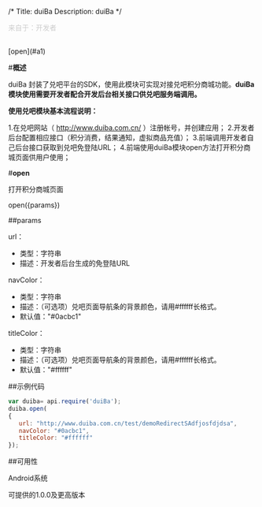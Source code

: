 /*
Title: duiBa
Description: duiBa
*/

<p style="color: #ccc;margin-bottom: 30px;">来自于：开发者</p>

<div class="outline">
[open](#a1)

</div>

#**概述**

duiBa 封装了兑吧平台的SDK，使用此模块可实现对接兑吧积分商城功能。**duiBa 模块使用需要开发者配合开发后台相关接口供兑吧服务端调用。** 

**使用兑吧模块基本流程说明：**


1.在兑吧网站（ http://www.duiba.com.cn/ ）注册帐号，并创建应用；
2.开发者后台配置相应接口（积分消费，结果通知，虚拟商品充值）；
3.前端调用开发者自己后台接口获取到兑吧免登陆URL；
4.前端使用duiBa模块open方法打开积分商城页面供用户使用；

<div id="a1"></div>

#**open**

打开积分商城页面

open({params})

##params

url：

- 类型：字符串
- 描述：开发者后台生成的免登陆URL

navColor：

- 类型：字符串
- 描述：（可选项）兑吧页面导航条的背景颜色，请用#ffffff长格式。
- 默认值："#0acbc1"


titleColor：

- 类型：字符串
- 描述：（可选项）兑吧页面导航条的背景颜色，请用#ffffff长格式。
- 默认值："#ffffff"


##示例代码

```js
var duiba= api.require('duiBa');
duiba.open(
{
   url: "http://www.duiba.com.cn/test/demoRedirectSAdfjosfdjdsa", 
   navColor: "#0acbc1",
   titleColor: "#ffffff"
});
```

##可用性

Android系统

可提供的1.0.0及更高版本


